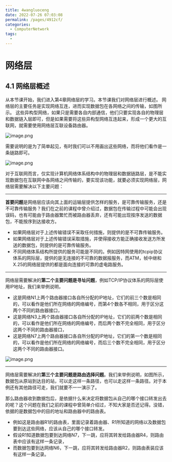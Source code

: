```yaml
---
title: 4wangluoceng
date: 2022-07-26 07:03:08
permalink: /pages/4912cf/
categories:
  - ComputerNetwork
tags:
  - 
---
```

# 网络层
## 4.1 网络层概述

从本节课开始，我们进入第4章网络层的学习。本节课我们对网络层进行概述。
网络层的主要任务是实现网络互连，进而实现数据包在各网络之间的传输，如图所示。
这些异构型网络，如果只是需要各自内部通信，他们只要实现各自的物理层和数据链入层即可，但是如果需要将这些异构型网络互连起来，形成一个更大的互联网，就需要使用网络层互联设备路由器。

![image.png](assets/image-20211214220524-lvugr1r.png)



需要说明的是为了简单起见，有时我们可以不用画出这些网络，而将他们看作是一条链路即可。

![image.png](assets/image-20211214220531-hld95rp.png)


对于互联网而言，仅实现计算机网络体系结构中的物理层和数据链路层，是不能实现数据包在互联网中各网络之间传输的，要实现该功能，就要必须实现网络层，网络层需要解决以下主要问题：

---


**首要问题**是网络层应该向其上面的运输层提供怎样的服务，是可靠传输服务，还是不可靠传输服务？我们在之前的课程中曾介绍过，数据包在传输过程中可能会出现误码，也有可能由于路由器繁忙而被路由器丢弃，还有可能出现按序发送的数据包，不能按序到达接收方。

* 如果网络层对于上述传输错误不采取任何措施，则提供的是不可靠传输服务。
* 如果网络层对于上述传输错误采取措施，并使得接收方能正确接收发送方所发送的数据包，则提供的是可靠传输服务。
* 不同网络体系结构所提供的服务可能是不同的。例如因特网使用的tcpip协议体系的网际层，提供的是无连接的不可靠的数据报服务，而ATM，帧中继和X.25的网络层提供的都是面向连接的可靠的虚电路服务。

---

网络层需要解决的**第二个主要问题是寻址问题**，例如TCP/IP协议体系的网际层使用IP地址，我们来举例说明，

* 这是网络N1上两个路由器接口各自所分配的IP地址，它们的前三个数是相同的，可以看作是他们所在网络的网络编号，而第4个数各不相同，用于区分这两个不同的路由器接口，
* 这是网络N3上两个路由器接口各自所分配的IP地址，它们的前两个数是相同的，可以看作是他们所在网络的网络编号，而后两个数不完全相同，用于区分这两个不同的路由器接口，
* 这是网络N7上两个路由器接口各自所分配的IP地址，它们的第一个数是相同的，可以看作是他们所在网络的网络编号，而后三个数不完全相同，用于区分这两个不同的路由器接口。

![image.png](assets/image-20211214222208-w2zexdj.png)


---


网络层需要解决的**第三个主要问题是路由选择问题**。我们来举例说明，如图所示，数据包从原站到达目的站，可以走这样一条路径，也可以走这样一条路径。对于本例还有其他路径可走，我们就要不一一演示了。

那么路由器收到数据包后，是依据什么来决定将数据包从自己的哪个接口转发出去的呢？这个问题在我们之前的课程中曾简单介绍过，不知大家是否还记得。没错，依据的是数据包中的目的地址和路由器中的路由表。


* 例如这是路由器R1的路由表，里面记录着路由器、R1所知道的网络以及数据包要到达这些网络，应该从自己的哪个接口转发。
* 假设R1知道数据包要到达网络N7，下一跳，应将其转发给路由器R4，则路由表中应该有这样一条记录，
* 而数据包要到达网络N6，下一跳，应将其转发给路由器R2，则路由表装应该有这样一条记录。
